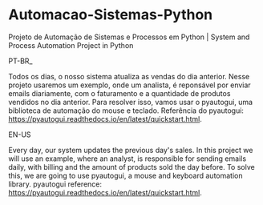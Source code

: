 # Automacao-Sistemas-Python
Projeto de Automação de Sistemas e Processos em Python | System and Process Automation Project in Python

PT-BR_

Todos os dias, o nosso sistema atualiza as vendas do dia anterior. Nesse projeto usaremos um exemplo, onde um analista,
é reponsável por enviar emails diariamente, com o faturamento e a quantidade de produtos vendidos no dia anterior.
Para resolver isso, vamos usar o pyautogui, uma biblioteca de automação do mouse e teclado. Referência do pyautogui: https://pyautogui.readthedocs.io/en/latest/quickstart.html.

EN-US

Every day, our system updates the previous day's sales. In this project we will use an example, where an analyst,
is responsible for sending emails daily, with billing and the amount of products sold the day before.
To solve this, we are going to use pyautogui, a mouse and keyboard automation library. pyautogui reference:
https://pyautogui.readthedocs.io/en/latest/quickstart.html.

